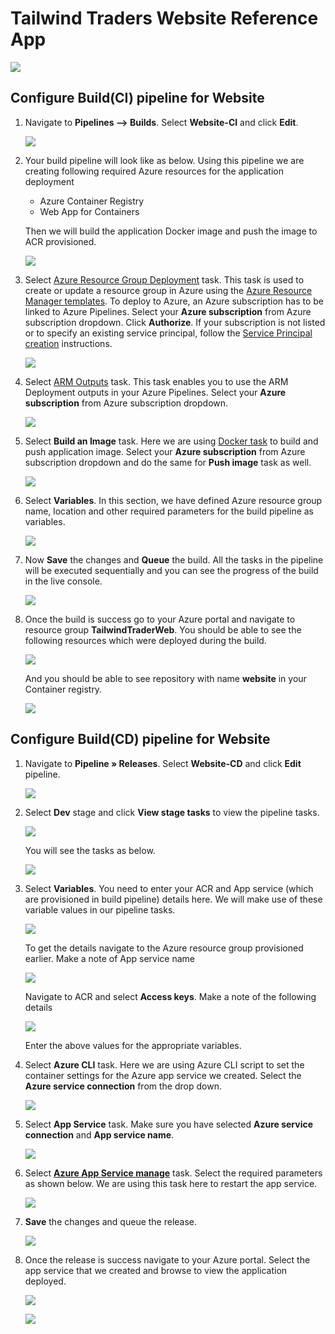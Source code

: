 # Tailwind Traders Website Reference App

   ![](images/website.png)


## Configure Build(CI) pipeline for Website

1. Navigate to **Pipelines –> Builds**. Select **Website-CI** and click **Edit**.

    ![](images/website-ci-edit.png)

1. Your build pipeline will look like as below. Using this pipeline we are creating following required Azure resources for the application deployment
    
      - Azure Container Registry
      - Web App for Containers

    Then we will build the application Docker image and push the image to ACR provisioned.

   ![](images/ci-definition.png)

1. Select [Azure Resource Group Deployment](https://github.com/Microsoft/azure-pipelines-tasks/blob/master/Tasks/AzureResourceGroupDeploymentV2/README.md) task.
This task is used to create or update a resource group in Azure using the [Azure Resource Manager templates](https://azure.microsoft.com/en-in/documentation/articles/resource-group-template-deploy/). To deploy to Azure, an Azure subscription has to be linked to Azure Pipelines. Select your **Azure subscription** from Azure subscription dropdown. Click **Authorize**. If your subscription is not listed or to specify an existing service principal, follow the [Service Principal creation](https://docs.microsoft.com/en-us/azure/devops/pipelines/library/connect-to-azure?view=vsts) instructions.

    ![](images/ARMdeployment.png)

1. Select [ARM Outputs](https://github.com/keesschollaart81/vsts-arm-outputs) task.  This task enables you to use the ARM Deployment outputs in your Azure Pipelines. Select your **Azure subscription** from Azure subscription dropdown.

   ![](images/ARM-outputs.png)

1. Select **Build an Image** task. Here we are using [Docker task](https://docs.microsoft.com/en-us/azure/devops/pipelines/tasks/build/docker?view=vsts) to build and push application image. Select your **Azure subscription** from Azure subscription dropdown and do the same for **Push image** task as well.

    ![](images/build-image.png)

1. Select **Variables**. In this section, we have defined Azure resource group name, location and other required parameters for the build pipeline as variables.

      ![](images/variables.png)

1. Now **Save** the changes and **Queue** the build. All the tasks in the pipeline will be executed sequentially and you can see the progress of the build in the live console.
  
    ![](images/buildprogress.gif)

1. Once the build is success go to your Azure portal and navigate to resource group **TailwindTraderWeb**. You should be able to see the following resources which were deployed during the build.

   ![](images/azure-resources.png)

   And you should be able to see repository with name **website** in your Container registry.
  
   ![](images/acr-repository.png)


## Configure Build(CD) pipeline for Website

1. Navigate to **Pipeline » Releases**. Select **Website-CD** and click **Edit** pipeline.
   
    ![](images/edit-releasepipeline.png)

1. Select **Dev** stage and click **View stage tasks** to view the pipeline tasks.

    ![](images/viewstagetasks.png)

    You will see the tasks as below.

    ![](images/release-tasks.png)

1. Select **Variables**. You need to enter your ACR and App service (which are provisioned in build pipeline) details here. We will make use of these variable values in our pipeline tasks.
   
    ![](images/variables-release.png)

   To get the details navigate to the Azure resource group provisioned earlier.
   Make a note of App service name

    ![](images/appservice-name.png)

   Navigate to ACR and select **Access keys**. Make a note of the following details

   ![](images/acr-details.png)

   Enter the above values for the appropriate variables.

1. Select  **Azure CLI** task. Here we are using Azure CLI script to set the container settings for the Azure app service we created. Select the **Azure service connection** from the drop down. 
 
    ![](images/azurecli-task.png)

1. Select **App Service** task. Make sure you have selected **Azure service connection** and **App service name**.
     
     ![](images/appservice-task.png)

1. Select **[Azure App Service manage](https://github.com/Microsoft/azure-pipelines-tasks/blob/master/Tasks/AzureAppServiceManageV0/README.md)** task. Select the required parameters as shown below. We are using this task here to restart the app service.
 
   ![](images/restart-appservice.png)

1. **Save** the changes and queue the release.

    ![](images/release-progress.gif)

1. Once the release is success navigate to your Azure portal. Select the app service that we created and browse to view the application deployed.

   ![](images/browse-appservice.png)

   ![](images/website-view.png)
